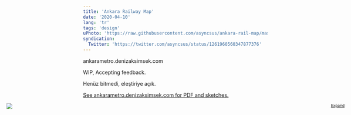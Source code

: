 ```yaml
---
title: 'Ankara Railway Map'
date: '2020-04-10'
lang: 'tr'
tags: 'design'
uPhoto: 'https://raw.githubusercontent.com/asyncsus/ankara-rail-map/master/metro4.svg'
syndication:
  Twitter: 'https://twitter.com/asyncsus/status/1261960560347877376'
---
```


ankarametro.denizaksimsek.com

WIP, Accepting feedback.

Henüz bitmedi, eleştiriye açık.

<!-- endexcerpt -->

<ins>

See ankarametro.denizaksimsek.com for PDF and sketches.

</ins>

<figure style="width:96vw;margin-left:50%;transform:translateX(-50%);max-height:none;">
<a href="https://ankarametro.denizaksimsek.com/metro6.svg" style="font-size:.75em; float: right">Expand</a>
<object type="image/svg+xml" data="https://ankarametro.denizaksimsek.com/metro6.svg" style="width: 100%; background: white;"><img src="https://ankarametro.denizaksimsek.com/metro6.svg"></object>
</figure>

